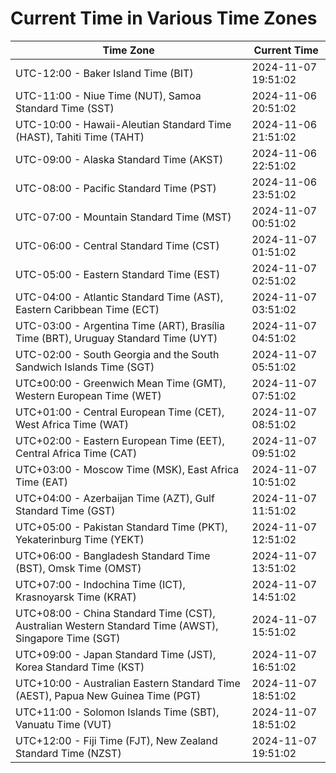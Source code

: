 # Current Time in Various Time Zones

| Time Zone | Current Time |
|-----------|--------------|
| UTC-12:00 - Baker Island Time (BIT) | 2024-11-07 19:51:02 |
| UTC-11:00 - Niue Time (NUT), Samoa Standard Time (SST) | 2024-11-06 20:51:02 |
| UTC-10:00 - Hawaii-Aleutian Standard Time (HAST), Tahiti Time (TAHT) | 2024-11-06 21:51:02 |
| UTC-09:00 - Alaska Standard Time (AKST) | 2024-11-06 22:51:02 |
| UTC-08:00 - Pacific Standard Time (PST) | 2024-11-06 23:51:02 |
| UTC-07:00 - Mountain Standard Time (MST) | 2024-11-07 00:51:02 |
| UTC-06:00 - Central Standard Time (CST) | 2024-11-07 01:51:02 |
| UTC-05:00 - Eastern Standard Time (EST) | 2024-11-07 02:51:02 |
| UTC-04:00 - Atlantic Standard Time (AST), Eastern Caribbean Time (ECT) | 2024-11-07 03:51:02 |
| UTC-03:00 - Argentina Time (ART), Brasília Time (BRT), Uruguay Standard Time (UYT) | 2024-11-07 04:51:02 |
| UTC-02:00 - South Georgia and the South Sandwich Islands Time (SGT) | 2024-11-07 05:51:02 |
| UTC±00:00 - Greenwich Mean Time (GMT), Western European Time (WET) | 2024-11-07 07:51:02 |
| UTC+01:00 - Central European Time (CET), West Africa Time (WAT) | 2024-11-07 08:51:02 |
| UTC+02:00 - Eastern European Time (EET), Central Africa Time (CAT) | 2024-11-07 09:51:02 |
| UTC+03:00 - Moscow Time (MSK), East Africa Time (EAT) | 2024-11-07 10:51:02 |
| UTC+04:00 - Azerbaijan Time (AZT), Gulf Standard Time (GST) | 2024-11-07 11:51:02 |
| UTC+05:00 - Pakistan Standard Time (PKT), Yekaterinburg Time (YEKT) | 2024-11-07 12:51:02 |
| UTC+06:00 - Bangladesh Standard Time (BST), Omsk Time (OMST) | 2024-11-07 13:51:02 |
| UTC+07:00 - Indochina Time (ICT), Krasnoyarsk Time (KRAT) | 2024-11-07 14:51:02 |
| UTC+08:00 - China Standard Time (CST), Australian Western Standard Time (AWST), Singapore Time (SGT) | 2024-11-07 15:51:02 |
| UTC+09:00 - Japan Standard Time (JST), Korea Standard Time (KST) | 2024-11-07 16:51:02 |
| UTC+10:00 - Australian Eastern Standard Time (AEST), Papua New Guinea Time (PGT) | 2024-11-07 18:51:02 |
| UTC+11:00 - Solomon Islands Time (SBT), Vanuatu Time (VUT) | 2024-11-07 18:51:02 |
| UTC+12:00 - Fiji Time (FJT), New Zealand Standard Time (NZST) | 2024-11-07 19:51:02 |
